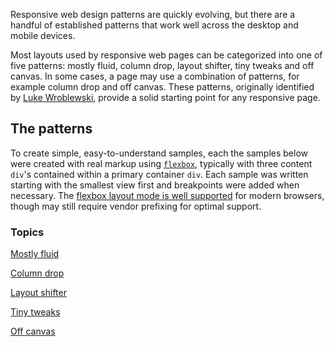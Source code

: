 


<p class="intro">
  Responsive web design patterns are quickly evolving, but there are a handful of established patterns that work well across the desktop and mobile devices.
</p>

Most layouts used by responsive web pages can be categorized into one of five
patterns: mostly fluid, column drop, layout shifter, tiny tweaks and off canvas.
In some cases, a page may use a combination of patterns, for example column drop
and off canvas.  These patterns, originally identified by [Luke
Wroblewski](http://www.lukew.com/ff/entry.asp?1514), provide a solid starting
point for any responsive page.

## The patterns

To create simple, easy-to-understand samples, each the samples
below were created with real markup using
[`flexbox`](https://developer.mozilla.org/en-US/docs/Web/Guide/CSS/Flexible_boxes),
typically with three content `div`'s contained within a primary container `div`.
 Each sample was written starting with the smallest view first and breakpoints
were added when necessary.  The [flexbox layout mode is well
supported](http://caniuse.com/#search=flexbox) for modern browsers, though may
still require vendor prefixing for optimal support.


### Topics


  [Mostly fluid](/web/fundamentals/design-and-ui/responsive/patterns/mostly-fluid?hl=en)

  [Column drop](/web/fundamentals/design-and-ui/responsive/patterns/column-drop?hl=en)

  [Layout shifter](/web/fundamentals/design-and-ui/responsive/patterns/layout-shifter?hl=en)

  [Tiny tweaks](/web/fundamentals/design-and-ui/responsive/patterns/tiny-tweaks?hl=en)

  [Off canvas](/web/fundamentals/design-and-ui/responsive/patterns/off-canvas?hl=en)

